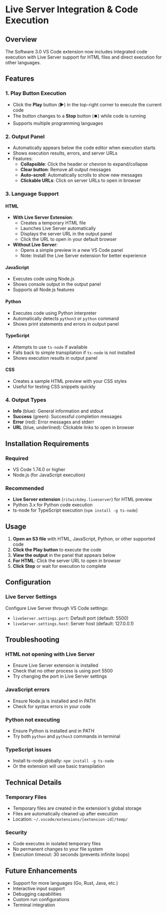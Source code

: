 # Live Server Integration & Code Execution

## Overview
The Software 3.0 VS Code extension now includes integrated code execution with Live Server support for HTML files and direct execution for other languages.

## Features

### 1. Play Button Execution
- Click the **Play** button (▶️) in the top-right corner to execute the current code
- The button changes to a **Stop** button (⏹️) while code is running
- Supports multiple programming languages

### 2. Output Panel
- Automatically appears below the code editor when execution starts
- Shows execution results, errors, and server URLs
- Features:
  - **Collapsible**: Click the header or chevron to expand/collapse
  - **Clear button**: Remove all output messages
  - **Auto-scroll**: Automatically scrolls to show new messages
  - **Clickable URLs**: Click on server URLs to open in browser

### 3. Language Support

#### HTML
- **With Live Server Extension**: 
  - Creates a temporary HTML file
  - Launches Live Server automatically
  - Displays the server URL in the output panel
  - Click the URL to open in your default browser
- **Without Live Server**: 
  - Opens a simple preview in a new VS Code panel
  - Note: Install the Live Server extension for better experience

#### JavaScript
- Executes code using Node.js
- Shows console output in the output panel
- Supports all Node.js features

#### Python
- Executes code using Python interpreter
- Automatically detects `python3` or `python` command
- Shows print statements and errors in output panel

#### TypeScript
- Attempts to use `ts-node` if available
- Falls back to simple transpilation if `ts-node` is not installed
- Shows execution results in output panel

#### CSS
- Creates a sample HTML preview with your CSS styles
- Useful for testing CSS snippets quickly

### 4. Output Types
- **Info** (blue): General information and stdout
- **Success** (green): Successful completion messages
- **Error** (red): Error messages and stderr
- **URL** (blue, underlined): Clickable links to open in browser

## Installation Requirements

### Required
- VS Code 1.74.0 or higher
- Node.js (for JavaScript execution)

### Recommended
- **Live Server extension** (`ritwickdey.liveserver`) for HTML preview
- Python 3.x for Python code execution
- ts-node for TypeScript execution (`npm install -g ts-node`)

## Usage

1. **Open an S3 file** with HTML, JavaScript, Python, or other supported code
2. **Click the Play button** to execute the code
3. **View the output** in the panel that appears below
4. **For HTML**: Click the server URL to open in browser
5. **Click Stop** or wait for execution to complete

## Configuration

### Live Server Settings
Configure Live Server through VS Code settings:
- `liveServer.settings.port`: Default port (default: 5500)
- `liveServer.settings.host`: Server host (default: 127.0.0.1)

## Troubleshooting

### HTML not opening with Live Server
- Ensure Live Server extension is installed
- Check that no other process is using port 5500
- Try changing the port in Live Server settings

### JavaScript errors
- Ensure Node.js is installed and in PATH
- Check for syntax errors in your code

### Python not executing
- Ensure Python is installed and in PATH
- Try both `python` and `python3` commands in terminal

### TypeScript issues
- Install ts-node globally: `npm install -g ts-node`
- Or the extension will use basic transpilation

## Technical Details

### Temporary Files
- Temporary files are created in the extension's global storage
- Files are automatically cleaned up after execution
- Location: `~/.vscode/extensions/[extension-id]/temp/`

### Security
- Code executes in isolated temporary files
- No permanent changes to your file system
- Execution timeout: 30 seconds (prevents infinite loops)

## Future Enhancements
- Support for more languages (Go, Rust, Java, etc.)
- Interactive input support
- Debugging capabilities
- Custom run configurations
- Terminal integration